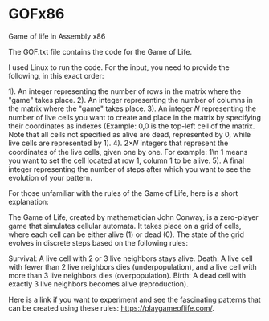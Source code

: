 # GOFx86
Game of life in Assembly x86

The GOF.txt file contains the code for the Game of Life.

I used Linux to run the code. For the input, you need to provide the following, in this exact order:

1). An integer representing the number of rows in the matrix where the "game" takes place.
2). An integer representing the number of columns in the matrix where the "game" takes place.
3). An integer 𝑁 representing the number of live cells you want to create and place in the matrix by specifying their coordinates as indexes (Example: 0,0 is the top-left cell of the matrix. Note that all cells not specified as alive are dead, represented by 0, while live cells are represented by 1).
4). 2×𝑁 integers that represent the coordinates of the live cells, given one by one. For example: 1\n 1 means you want to set the cell located at row 1, column 1 to be alive.
5). A final integer representing the number of steps after which you want to see the evolution of your pattern.


For those unfamiliar with the rules of the Game of Life, here is a short explanation:

The Game of Life, created by mathematician John Conway, is a zero-player game that simulates cellular automata. It takes place on a grid of cells, where each cell can be either alive (1) or dead (0). The state of the grid evolves in discrete steps based on the following rules:

Survival: A live cell with 2 or 3 live neighbors stays alive.
Death: A live cell with fewer than 2 live neighbors dies (underpopulation), and a live cell with more than 3 live neighbors dies (overpopulation).
Birth: A dead cell with exactly 3 live neighbors becomes alive (reproduction).

Here is a link if you want to experiment and see the fascinating patterns that can be created using these rules: https://playgameoflife.com/.
